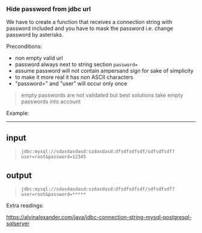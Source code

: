 ### Hide password from jdbc url

<div class="markdown prose max-w-none mb-8" id="description"><p>We have to create a function that receives a connection string with password included and you have to mask the password i.e. change password by asterisks.</p>
<p>Preconditions:</p>
<ul>
<li>non empty valid url</li>
<li>password always next to string section <code>password=</code></li>
<li>assume password will not contain ampersand sign for sake of simplicity</li>
<li>to make it more real it has non ASCII characters</li>
<li>"password=" and "user" will occur only once</li>
</ul>
<blockquote>
<p>empty passwords are not validated but best solutions take empty passwords into account</p>
</blockquote>
<p>Example:</p>
<hr>
<h2 id="input">input</h2>
<blockquote>
<p><code>jdbc:mysql://sdasdasdasd:szdasdasd:dfsdfsdfsdf/sdfsdfsdf?user=root&amp;password=12345</code></p>
</blockquote>
<h2 id="output">output</h2>
<blockquote>
<p><code>jdbc:mysql://sdasdasdasd:szdasdasd:dfsdfsdfsdf/sdfsdfsdf?user=root&amp;password=*****</code></p>
</blockquote>
<p>Extra readings:</p>
<p><a href="https://alvinalexander.com/java/jdbc-connection-string-mysql-postgresql-sqlserver" target="_blank">https://alvinalexander.com/java/jdbc-connection-string-mysql-postgresql-sqlserver</a></p>
</div>